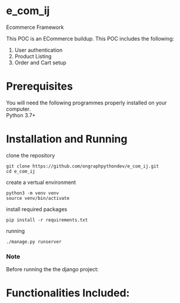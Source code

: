 # e_com_ij
Ecommerce Framework


This POC is an ECommerce buildup. This POC includes the following:
  1) User authentication
  2) Product Listing
  3) Order and Cart setup


  
# Prerequisites
You will need the following programmes properly installed on your computer.<br>
Python 3.7+

# Installation and Running

clone the repository
```
git clone https://github.com/ongraphpythondev/e_com_ij.git
cd e_com_ij
```
create a vertual environment
```
python3 -m venv venv
source venv/bin/activate
```
install required packages
```
pip install -r requirements.txt
```
running
```
./manage.py runserver
```
### Note
Before running the the django project:
 
# Functionalities Included:
 
